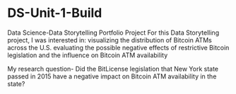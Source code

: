 # DS-Unit-1-Build
Data Science-Data Storytelling Portfolio Project
For this Data Storytelling project, I was interested in:
visualizing the distribution of Bitcoin ATMs across the U.S.
evaluating the possible negative effects of restrictive Bitcoin legislation and the influence on Bitcoin ATM availability

My research question- Did the BitLicense legislation that New York state passed in 2015 have a negative impact on Bitcoin ATM availability in the state?
